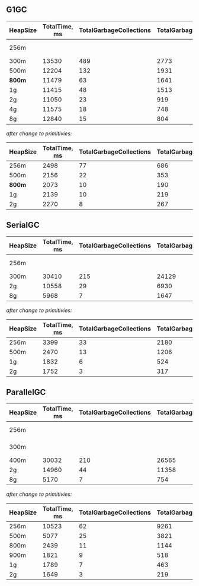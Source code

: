 <h2>G1GC</h2>

| HeapSize | TotalTime, ms | TotalGarbageCollections | TotalGarbageCollectionsTime ||
|----------|---------------|-------------------------|-----------------------------|-------|
| 256m |||| java.lang.OutOfMemoryError: Java heap space|
| 300m | 13530 | 489 | 2773 ||
| 500m | 12204 | 132 | 1931 ||
| **800m**| 11479 | 63 | 1641 ||
| 1g | 11415 | 48 | 1513 ||
| 2g | 11050 | 23 | 919 ||
| 4g | 11575 | 18 | 748 ||
| 8g | 12840 | 15 | 804 ||

*after change to primitivies:*

| HeapSize | TotalTime, ms | TotalGarbageCollections | TotalGarbageCollectionsTime ||
|----------|---------------|-------------------------|-----------------------------|-------|
| 256m | 2498 | 77 | 686 ||
| 500m | 2156 | 22 | 353 ||
| **800m** | 2073 | 10 | 190 ||
| 1g| 2139 | 10 | 219 ||
| 2g| 2270 | 8 | 267 ||


<h2>SerialGC</h2>

| HeapSize | TotalTime, ms | TotalGarbageCollections | TotalGarbageCollectionsTime ||
|----------|---------------|-------------------------|-----------------------------|-------|
| 256m |||| java.lang.OutOfMemoryError: Java heap space|
| 300m | 30410 | 215 | 24129||
| 2g | 10558 | 29 | 6930||
| 8g | 5968 | 7 | 1647||

*after change to primitivies:*

| HeapSize | TotalTime, ms | TotalGarbageCollections | TotalGarbageCollectionsTime ||
|----------|---------------|-------------------------|-----------------------------|-------|
| 256m | 3399 | 33 | 2180 ||
| 500m | 2470 | 13 | 1206 ||
| 1g| 1832 | 6 | 524 ||
| 2g| 1752 | 3 | 317 ||


<h2>ParallelGC</h2>

| HeapSize | TotalTime, ms | TotalGarbageCollections | TotalGarbageCollectionsTime ||
|----------|---------------|-------------------------|-----------------------------|-------|
| 256m |||| java.lang.OutOfMemoryError: GC overhead limit exceeded|
| 300m |||| java.lang.OutOfMemoryError: Java heap space|
| 400m | 30032 | 210 | 26565|
| 2g | 14960 | 44 | 11358|
| 8g | 5170 | 7 | 754|

*after change to primitivies:*

| HeapSize | TotalTime, ms | TotalGarbageCollections | TotalGarbageCollectionsTime ||
|----------|---------------|-------------------------|-----------------------------|-------|
| 256m | 10523 | 62 | 9261 ||
| 500m | 5077 | 25 | 3821 ||
| 800m | 2439 | 11 | 1144 ||
| 900m | 1821 | 9 | 518 ||
| 1g| 1789 | 7 | 463 ||
| 2g| 1649 | 3 | 219 ||
